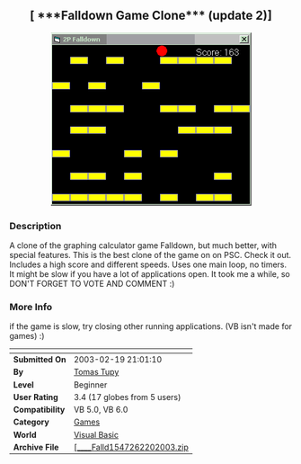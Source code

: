﻿<div align="center">

## \[ \*\*\*Falldown Game Clone\*\*\* \(update 2\)\]

<img src="PIC2003217225347003.gif">
</div>

### Description

A clone of the graphing calculator game Falldown, but much better, with special features. This is the best clone of the game on on PSC. Check it out. Includes a high score and different speeds. Uses one main loop, no timers. It might be slow if you have a lot of applications open. It took me a while, so DON'T FORGET TO VOTE AND COMMENT :)
 
### More Info
 
if the game is slow, try closing other running applications. (VB isn't made for games) :)


<span>             |<span>
---                |---
**Submitted On**   |2003-02-19 21:01:10
**By**             |[Tomas Tupy](https://github.com/Planet-Source-Code/PSCIndex/blob/master/ByAuthor/tomas-tupy.md)
**Level**          |Beginner
**User Rating**    |3.4 (17 globes from 5 users)
**Compatibility**  |VB 5\.0, VB 6\.0
**Category**       |[Games](https://github.com/Planet-Source-Code/PSCIndex/blob/master/ByCategory/games__1-38.md)
**World**          |[Visual Basic](https://github.com/Planet-Source-Code/PSCIndex/blob/master/ByWorld/visual-basic.md)
**Archive File**   |[\[\_\_\_\_Falld1547262202003\.zip](https://github.com/Planet-Source-Code/tomas-tupy-falldown-game-clone-update-2__1-43279/archive/master.zip)








